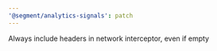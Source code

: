 ```yaml
---
'@segment/analytics-signals': patch
---
```


Always include headers in network interceptor, even if empty
